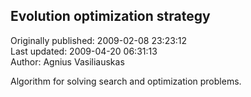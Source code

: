 ## Evolution optimization strategy  
Originally published: 2009-02-08 23:23:12  
Last updated: 2009-04-20 06:31:13  
Author: Agnius Vasiliauskas  
  
Algorithm for solving search and optimization problems.